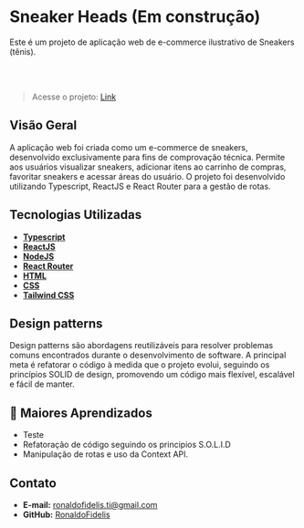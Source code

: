 # Sneaker Heads (Em construção)

Este é um projeto de aplicação web de e-commerce ilustrativo de Sneakers (tênis).

<br>

<br>

> Acesse o projeto: <a href="https://shop-cart-virid.vercel.app/" target="_blank">Link</a>

## Visão Geral

A aplicação web foi criada como um e-commerce de sneakers, desenvolvido exclusivamente para fins de comprovação técnica. Permite aos usuários visualizar sneakers, adicionar itens ao carrinho de compras, favoritar sneakers e acessar áreas do usuário. O projeto foi desenvolvido utilizando Typescript, ReactJS e React Router para a gestão de rotas.

## Tecnologias Utilizadas

- **[Typescript](https://www.typescriptlang.org/)**
- **[ReactJS](https://react.dev/)**
- **[NodeJS](https://nodejs.org/en)**
- **[React Router](https://reactrouter.com/en/main)**
- **[HTML](https://developer.mozilla.org/pt-BR/docs/Web/HTML)**
- **[CSS](https://developer.mozilla.org/pt-BR/docs/Web/CSS)**
- **[Tailwind CSS](https://tailwindcss.com/)**

## Design patterns

Design patterns são abordagens reutilizáveis para resolver problemas comuns encontrados durante o desenvolvimento de software. A principal meta é refatorar o código à medida que o projeto evolui, seguindo os princípios SOLID de design, promovendo um código mais flexível, escalável e fácil de manter.

## 📝 Maiores Aprendizados

- Teste
- Refatoração de código seguindo os principios S.O.L.I.D
- Manipulação de rotas e uso da Context API.

## Contato

- **E-mail:** [ronaldofidelis.ti@gmail.com](mailto:ronaldofidelis.ti@gmail.com)
- **GitHub:** [RonaldoFidelis](https://github.com/RonaldoFidelis)
